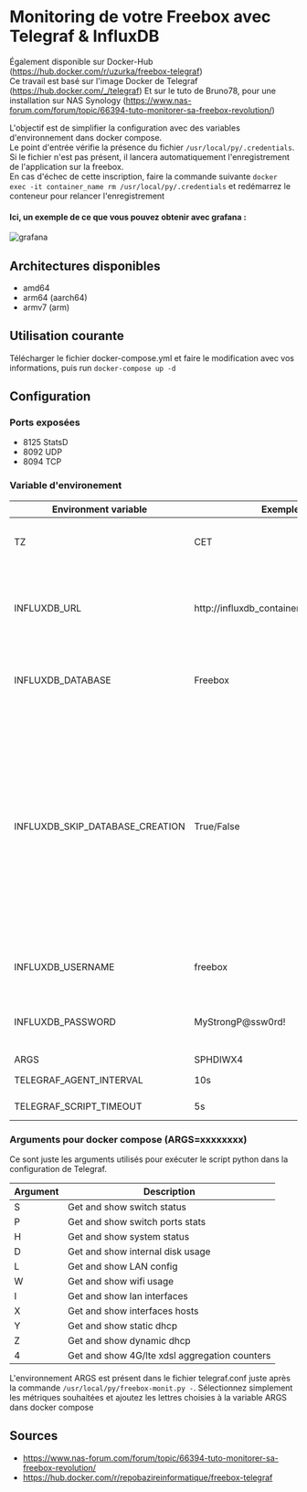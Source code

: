 # Monitoring de votre Freebox avec Telegraf & InfluxDB
Également disponible sur Docker-Hub (https://hub.docker.com/r/uzurka/freebox-telegraf)  
Ce travail est basé sur l'image Docker de Telegraf (https://hub.docker.com/_/telegraf)
Et sur le tuto de Bruno78, pour une installation sur NAS Synology (https://www.nas-forum.com/forum/topic/66394-tuto-monitorer-sa-freebox-revolution/)

L'objectif est de simplifier la configuration avec des variables d'environnement dans docker compose.  
Le point d'entrée vérifie la présence du fichier ``/usr/local/py/.credentials``. Si le fichier n'est pas présent, il lancera automatiquement l'enregistrement de l'application sur la freebox.  
En cas d'échec de cette inscription, faire la commande suivante ``docker exec -it container_name rm /usr/local/py/.credentials`` et redémarrez le conteneur pour relancer l'enregistrement

#### Ici, un exemple de ce que vous pouvez obtenir avec grafana : 
![grafana](https://download.uzurka.fr/graf.png)

## Architectures disponibles
- amd64
- arm64 (aarch64)
- armv7 (arm)

## Utilisation courante
Télécharger le fichier docker-compose.yml et faire le modification avec vos informations, puis run ``docker-compose up -d``

## Configuration

### Ports exposées
- 8125 StatsD
- 8092 UDP
- 8094 TCP  


### Variable d'environement
| Environment variable            | Exemple                                 | Usage                                                                                                                                                                                 |
|---------------------------------|-----------------------------------------|---------------------------------------------------------------------------------------------------------------------------------------------------------------------------------------|
| TZ                              | CET                                     | Set your TimeZone into the container                                                                                                                                                  |
| INFLUXDB_URL                    | http://influxdb_container_hostname:port | Set the InfluxDB URL so the container can write metrics into it                                                                                                                       |
| INFLUXDB_DATABASE               | Freebox                                 | The name of the database Telegraf will write on                                                                                                                                       |
| INFLUXDB_SKIP_DATABASE_CREATION | True/False                              | True : The database will not attempt to be created by the telegraf container False : The database will be created by the telegraf container, using USERNAME & PASSWORD provided below |
| INFLUXDB_USERNAME               | freebox                                 | Username for the InfluxDB database                                                                                                                                                    |
| INFLUXDB_PASSWORD               | MyStrongP@ssw0rd!                       | Password used for the InfluxDB database                                                                                                                                               |
| ARGS                            | SPHDIWX4                                | See below                                                                                                                                                                             |
| TELEGRAF_AGENT_INTERVAL                            | 10s                                |defaults to 10s|
| TELEGRAF_SCRIPT_TIMEOUT                            | 5s                                |defaults to 5s|

### Arguments pour docker compose (ARGS=xxxxxxxx)
Ce sont juste les arguments utilisés pour exécuter le script python dans la configuration de Telegraf.

| Argument | Description                                   |
|----------|-----------------------------------------------|
| S        | Get and show switch status                    |
| P        | Get and show switch ports stats               |
| H        | Get and show system status                    |
| D        | Get and show internal disk usage              |
| L        | Get and show LAN config                       |
| W        | Get and show wifi usage                       |
| I        | Get and show lan interfaces                   |
| X        | Get and show interfaces hosts                 |
| Y        | Get and show static dhcp                      |
| Z        | Get and show dynamic dhcp                     |
| 4        | Get and show 4G/lte xdsl aggregation counters |

L'environnement ARGS est présent dans le fichier telegraf.conf juste après la commande ``/usr/local/py/freebox-monit.py -``.
  Sélectionnez simplement les métriques souhaitées et ajoutez les lettres choisies à la variable ARGS dans docker compose

## Sources
- https://www.nas-forum.com/forum/topic/66394-tuto-monitorer-sa-freebox-revolution/
- https://hub.docker.com/r/repobazireinformatique/freebox-telegraf

